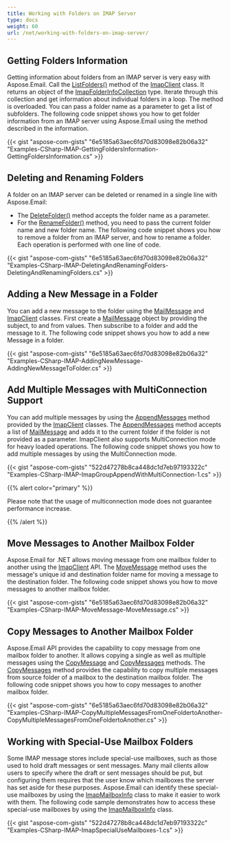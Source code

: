 ```yaml
---
title: Working with Folders on IMAP Server
type: docs
weight: 60
url: /net/working-with-folders-on-imap-server/
---
```



## **Getting Folders Information**
Getting information about folders from an IMAP server is very easy with Aspose.Email. Call the [ListFolders()](https://apireference.aspose.com/net/email/aspose.email.clients.imap/imapclient/methods/listfolders/index) method of the [ImapClient](https://apireference.aspose.com/net/email/aspose.email.clients.imap/imapclient) class. It returns an object of the [ImapFolderInfoCollection](https://apireference.aspose.com/net/email/aspose.email.clients.imap/imapfolderinfocollection) type. Iterate through this collection and get information about individual folders in a loop. The method is overloaded. You can pass a folder name as a parameter to get a list of subfolders. The following code snippet shows you how to get folder information from an IMAP server using Aspose.Email using the method described in the information.



{{< gist "aspose-com-gists" "6e5185a63aec6fd70d83098e82b06a32" "Examples-CSharp-IMAP-GettingFoldersInformation-GettingFoldersInformation.cs" >}}
## **Deleting and Renaming Folders**
A folder on an IMAP server can be deleted or renamed in a single line with Aspose.Email:

- The [DeleteFolder()](https://apireference.aspose.com/net/email/aspose.email.clients.imap/imapclient/methods/deletefolder/index) method accepts the folder name as a parameter.
- For the [RenameFolder()](https://apireference.aspose.com/net/email/aspose.email.clients.imap/imapclient/methods/renamefolder/index) method, you need to pass the current folder name and new folder name.
  The following code snippet shows you how to remove a folder from an IMAP server, and how to rename a folder. Each operation is performed with one line of code.



{{< gist "aspose-com-gists" "6e5185a63aec6fd70d83098e82b06a32" "Examples-CSharp-IMAP-DeletingAndRenamingFolders-DeletingAndRenamingFolders.cs" >}}
## **Adding a New Message in a Folder**
You can add a new message to the folder using the [MailMessage](https://apireference.aspose.com/net/email/aspose.email/mailmessage) and [ImapClient](https://apireference.aspose.com/net/email/aspose.email.clients.imap/imapclient) classes. First create a [MailMessage](https://apireference.aspose.com/net/email/aspose.email/mailmessage) object by providing the subject, to and from values. Then subscribe to a folder and add the message to it. The following code snippet shows you how to add a new Message in a folder.



{{< gist "aspose-com-gists" "6e5185a63aec6fd70d83098e82b06a32" "Examples-CSharp-IMAP-AddingNewMessage-AddingNewMessageToFolder.cs" >}}
## **Add Multiple Messages with MultiConnection Support**
You can add multiple messages by using the [AppendMessages](https://apireference.aspose.com/net/email/aspose.email.clients.imap/imapclient/methods/appendmessages/index) method provided by the [ImapClient](https://apireference.aspose.com/net/email/aspose.email.clients.imap/imapclient) classes. The [AppendMessages](https://apireference.aspose.com/net/email/aspose.email.clients.imap/imapclient/methods/appendmessages/index) method accepts a list of [MailMessage](https://apireference.aspose.com/net/email/aspose.email/mailmessage) and adds it to the current folder if the folder is not provided as a parameter. ImapClient also supports MultiConnection mode for heavy loaded operations. The following code snippet shows you how to add multiple messages by using the MultiConnection mode.



{{< gist "aspose-com-gists" "522d47278b8ca448dc1d7eb97193322c" "Examples-CSharp-IMAP-ImapGroupAppendWithMultiConnection-1.cs" >}}

{{% alert color="primary" %}} 

Please note that the usage of multiconnection mode does not guarantee performance increase.

{{% /alert %}} 
## **Move Messages to Another Mailbox Folder**
Aspose.Email for .NET allows moving message from one mailbox folder to another using the [ImapClient](https://apireference.aspose.com/net/email/aspose.email.clients.imap/imapclient) API. The [MoveMessage](https://apireference.aspose.com/net/email/aspose.email.clients.imap/imapclient/methods/movemessage/index) method uses the message's unique id and destination folder name for moving a message to the destination folder. The following code snippet shows you how to move messages to another mailbox folder.



{{< gist "aspose-com-gists" "6e5185a63aec6fd70d83098e82b06a32" "Examples-CSharp-IMAP-MoveMessage-MoveMessage.cs" >}}
## **Copy Messages to Another Mailbox Folder**
Aspose.Email API provides the capability to copy message from one mailbox folder to another. It allows copying a single as well as multiple messages using the [CopyMessage](https://apireference.aspose.com/net/email/aspose.email.clients.imap/imapclient/methods/copymessage/index) and [CopyMessages](https://apireference.aspose.com/net/email/aspose.email.clients.imap/imapclient/methods/copymessages/index) methods. The [CopyMessages](https://apireference.aspose.com/net/email/aspose.email.clients.imap/imapclient/methods/copymessages/index) method provides the capability to copy multiple messages from source folder of a mailbox to the destination mailbox folder. The following code snippet shows you how to copy messages to another mailbox folder.



{{< gist "aspose-com-gists" "6e5185a63aec6fd70d83098e82b06a32" "Examples-CSharp-IMAP-CopyMultipleMessagesFromOneFoldertoAnother-CopyMultipleMessagesFromOneFoldertoAnother.cs" >}}
## **Working with Special-Use Mailbox Folders**
Some IMAP message stores include special-use mailboxes, such as those used to hold draft messages or sent messages. Many mail clients allow users to specify where the draft or sent messages should be put, but configuring them requires that the user know which mailboxes the server has set aside for these purposes. Aspose.Email can identify these special-use mailboxes by using the [ImapMailboxInfo](https://apireference.aspose.com/net/email/aspose.email.clients.imap/imapmailboxinfo) class to make it easier to work with them. The following code sample demonstrates how to access these special-use mailboxes by using the [ImapMailboxInfo](https://apireference.aspose.com/net/email/aspose.email.clients.imap/imapmailboxinfo) class.

{{< gist "aspose-com-gists" "522d47278b8ca448dc1d7eb97193322c" "Examples-CSharp-IMAP-ImapSpecialUseMailboxes-1.cs" >}}
